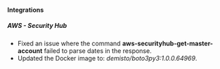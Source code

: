 
#### Integrations

##### AWS - Security Hub

- Fixed an issue where the command **aws-securityhub-get-master-account** failed to parse dates in the response.
- Updated the Docker image to: *demisto/boto3py3:1.0.0.64969*.
